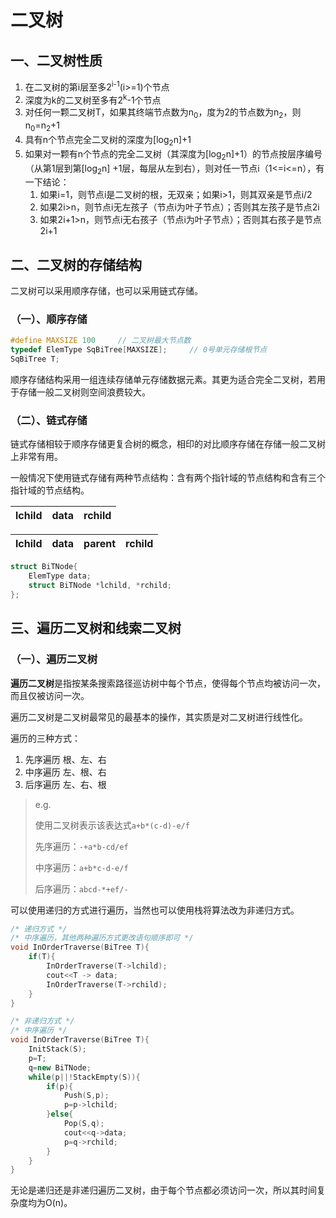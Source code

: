 # 二叉树

## 一、二叉树性质

1. 在二叉树的第i层至多2<sup>i-1</sup>(i>=1)个节点
2. 深度为k的二叉树至多有2<sup>k</sup>-1个节点
3. 对任何一颗二叉树T，如果其终端节点数为n<sub>0</sub>，度为2的节点数为n<sub>2</sub>，则n<sub>0</sub>=n<sub>2</sub>+1
4. 具有n个节点完全二叉树的深度为[log<sub>2</sub>n]+1
5. 如果对一颗有n个节点的完全二叉树（其深度为[log<sub>2</sub>n]+1）的节点按层序编号（从第1层到第[log<sub>2</sub>n]
   +1层，每层从左到右），则对任一节点i（1<=i<=n），有一下结论：
    1. 如果i=1，则节点i是二叉树的根，无双亲；如果i>1，则其双亲是节点i/2
    2. 如果2i>n，则节点i无左孩子（节点i为叶子节点）；否则其左孩子是节点2i
    3. 如果2i+1>n，则节点i无右孩子（节点i为叶子节点）；否则其右孩子是节点2i+1

## 二、二叉树的存储结构

二叉树可以采用顺序存储，也可以采用链式存储。

### （一）、顺序存储

```cpp
#define MAXSIZE 100     // 二叉树最大节点数
typedef ElemType SqBiTree[MAXSIZE];     // 0号单元存储根节点
SqBiTree T;
```

顺序存储结构采用一组连续存储单元存储数据元素。其更为适合完全二叉树，若用于存储一般二叉树则空间浪费较大。

### （二）、链式存储

链式存储相较于顺序存储更复合树的概念，相印的对比顺序存储在存储一般二叉树上非常有用。

一般情况下使用链式存储有两种节点结构：含有两个指针域的节点结构和含有三个指针域的节点结构。

| lchild | data | rchild |
|:------:|:----:|:------:|

| lchild | data | parent | rchild |
|:------:|:----:|:------:|:------:|

```cpp
struct BiTNode{
    ElemType data;
    struct BiTNode *lchild, *rchild;
};
```

## 三、遍历二叉树和线索二叉树

### （一）、遍历二叉树

**遍历二叉树**是指按某条搜索路径巡访树中每个节点，使得每个节点均被访问一次，而且仅被访问一次。

遍历二叉树是二叉树最常见的最基本的操作，其实质是对二叉树进行线性化。

遍历的三种方式：

1. 先序遍历 根、左、右
2. 中序遍历 左、根、右
3. 后序遍历 左、右、根


> e.g.
> 
> 使用二叉树表示该表达式`a+b*(c-d)-e/f`
> 
> 先序遍历：`-+a*b-cd/ef`
> 
> 中序遍历：`a+b*c-d-e/f`
> 
> 后序遍历：`abcd-*+ef/-`

可以使用递归的方式进行遍历，当然也可以使用栈将算法改为非递归方式。

```cpp
/* 递归方式 */
/* 中序遍历，其他两种遍历方式更改语句顺序即可 */
void InOrderTraverse(BiTree T){
    if(T){
        InOrderTraverse(T->lchild);
        cout<<T -> data;
        InOrderTraverse(T->rchild);
    }
}
```

```cpp
/* 非递归方式 */
/* 中序遍历 */
void InOrderTraverse(BiTree T){
    InitStack(S);
    p=T;
    q=new BiTNode;
    while(p||!StackEmpty(S)){
        if(p){
            Push(S,p);
            p=p->lchild;
        }else{
            Pop(S,q);
            cout<<q->data;
            p=q->rchild;
        }
    }
}
```

无论是递归还是非递归遍历二叉树，由于每个节点都必须访问一次，所以其时间复杂度均为O(n)。
